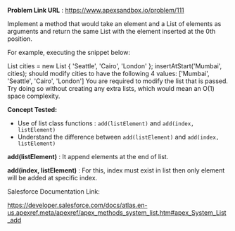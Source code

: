 **Problem Link URL** : https://www.apexsandbox.io/problem/111

Implement a method that would take an element and a List of elements as arguments and return the same List with the element inserted at the 0th position.

For example, executing the snippet below:

List<String> cities = new List<String> {
  'Seattle',
  'Cairo',
  'London'
};
insertAtStart('Mumbai', cities);
should modify cities to have the following 4 values: ['Mumbai', 'Seattle', 'Cairo', 'London']
You are required to modify the list that is passed. Try doing so without creating any extra lists, which would mean an O(1) space complexity.

**Concept Tested:**
- Use of list class functions : `add(listElement)` and `add(index, listElement)`
- Understand the difference between `add(listElement)` and `add(index, listElement)`

**add(listElement)** : It append elements at the end of list.

**add(index, listElement)** : For this, index must exist in list then only element will be added at specific index.

Salesforce Documentation Link:

https://developer.salesforce.com/docs/atlas.en-us.apexref.meta/apexref/apex_methods_system_list.htm#apex_System_List_add